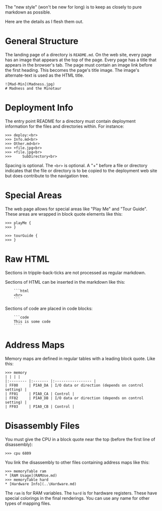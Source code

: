 The "new style" (won't be new for long) is to keep as closely to pure markdown as possible.

Here are the details as I flesh them out.

# General Structure

The landing page of a directory is `README.md`. On the web site, every page has an image that appears at the top of the page. Every 
page has a title that appears in the browser's tab. The page must contain an image link before the first heading. This becomes the page's title image. 
The image's alternate-text is used as the HTML title.

```
![Mad-Min](Madness.jpg)
# Madness and the Minotaur
```

# Deployment Info

The entry point README for a directory must contain deployment information for the files and directories within. For instance:

```
>>> deploy:<br>
>>> Info.md<br>
>>> Other.md<br>
>>> +file.jpg<br>
>>> +file.jpg<br>
>>>     SubDirectory<br>
```

Spacing is optional. The `<br>` is optional. A "+" before a file or directory indicates that the file or directory is to be copied to the
deployment web site but does contribute to the navigation tree.

# Special Areas

The web page allows for special areas like "Play Me" and "Tour Guide". These areas are wrapped in block quote elements like this:

```
>>> playMe {
>>> }

>>> tourGuide {
>>> }
```

# Raw HTML
Sections in tripple-back-ticks are not processed as regular markdown. 

Sections of HTML can be inserted in the markdown like this:
```
    ```html
    <hr>    
    ```
```

Sections of code are placed in code blocks:
```
    ```code
    This is some code
    ````
```

# Address Maps

Memory maps are defined in regular tables with a leading block quote. Like this:
```
>>> memory
| | | |
|:-------- |:------- |:----------------- |
| FF00     | PIA0_DA | I/O data or direction (depends on control setting) |
| FF01     | PIA0_CA | Control |
| FF02     | PIA0_DB | I/O data or direction (depends on control setting) |
| FF03     | PIA0_CB | Control |
```

# Disassembly Files

You must give the CPU in a block quote near the top (before the first line of disassembly):

```
>>> cpu 6809
```
You link the disassembly to other files containing address maps like this:
```
>>> memoryTable ram  
* [RAM Usage](RAMUse.md)
>>> memoryTable hard 
* [Hardware Info](..\Hardware.md)
```

The `ram` is for RAM variables. The `hard` is for hardware registers. These have special colorings in the final
renderings. You can use any name for other types of mapping files.
